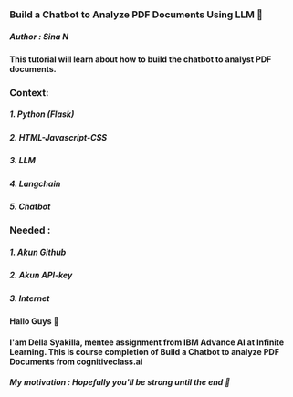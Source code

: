 ### Build a Chatbot to Analyze PDF Documents Using LLM 📑
##### Author : Sina N
#### This tutorial will learn about how to build the chatbot to analyst PDF documents. 

### Context:
##### 1. Python (Flask)
##### 2. HTML-Javascript-CSS 
##### 3. LLM
##### 4. Langchain
##### 5. Chatbot

### Needed :
##### 1. Akun Github
##### 2. Akun API-key 
##### 3. Internet 


#### Hallo Guys 👋
#### I'am Della Syakilla, mentee assignment from IBM Advance AI at Infinite Learning. This is course completion of Build a Chatbot to analyze PDF Documents from cognitiveclass.ai
##### My motivation : Hopefully you'll be strong until the end 🌻
